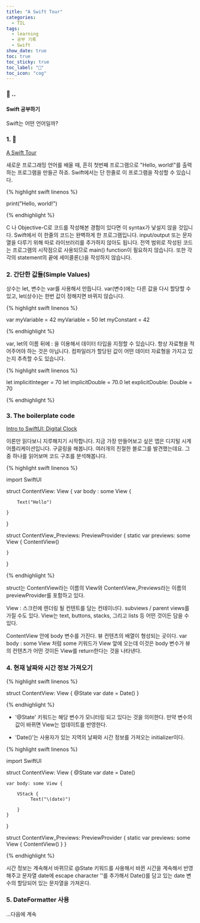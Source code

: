 ```yaml
---
title: "A Swift Tour"
categories:
  - TIL
tags:
  - learning
  - 공부 기록
  - Swift
show_date: true
toc: true
toc_sticky: true
toc_label: "👷"
toc_icon: "cog"
---
```


### 💭 ..  
<div class="notice">
  <h4>Swift 공부하기</h4>
  <p>Swift는 어떤 언어일까? </p>
</div>


### 1. 📖
[A Swift Tour](https://docs.swift.org/swift-book/GuidedTour/GuidedTour.html)  

새로운 프로그래밍 언어를 배울 때, 흔히 첫번째 프로그램으로 "Hello, world!"를 출력하는 프로그램을 만들곤 하죠. Swift에서는 단 한줄로 이 프로그램을 작성할 수 있습니다.

{% highlight swift linenos %}

print("Hello, world!")

{% endhighlight %}  

C 나 Objective-C로 코드를 작성해본 경험이 있다면 이 syntax가 낯설지 않을 것입니다. Swift에서 이 한줄의 코드는 완벽하게 한 프로그램입니다. input/output 또는 문자열을 다루기 위해 따로 라이브러리를 추가하지 않아도 됩니다. 전역 범위로 작성된 코드는 프로그램의 시작점으로 사용되므로 main() function이 필요하지 않습니다. 또한 각각의 statement의 끝에 세미콜론(;)을 작성하지 않습니다.  

### 2. 간단한 값들(Simple Values)  

상수는 let, 변수는 var를 사용해서 만듭니다. var(변수)에는 다른 값을 다시 할당할 수 있고, let(상수)는 한번 값이 정해지면 바뀌지 않습니다.

{% highlight swift linenos %}

var myVariable = 42
myVariable = 50
let myConstant = 42

{% endhighlight %}

var, let의 이름 뒤에 : 을 이용해서 데이터 타입을 지정할 수 있습니다. 항상 자료형을 적어주어야 하는 것은 아닙니다. 컴파일러가 할당된 값이 어떤 데이터 자료형을 가지고 있는지 추측할 수도 있습니다.

{% highlight swift linenos %}

let implicitInteger = 70
let implicitDouble = 70.0
let explicitDouble: Double = 70

{% endhighlight %}   


### 3. The boilerplate code
[Intro to SwiftUI: Digital Clock](https://medium.com/iu-women-in-computing/intro-to-swiftui-digital-clock-d0a60e05d394)  

이론만 읽다보니 지루해지기 시작합니다. 지금 가장 만들어보고 싶은 앱은 디지털 시계 어플리케이션입니다. 구글링을 해봅니다.
여러개의 친절한 블로그를 발견했는데요. 그 중 하나를 읽어보며 코드 구조를 분석해봅니다.

{% highlight swift linenos %}

import SwiftUI

struct ContentView: View {
    var body : some View {


        Text("Hello")

    }
}


struct ContentView_Previews: PreviewProvider {
    static var previews: some View {
        ContentView()

    }
}

{% endhighlight %}  

struct는 ContentView라는 이름의 View와 ContentView_Previews라는 이름의 previewProvider를 포함하고 있다.  

View : 스크린에 렌더링 될 컨텐트를 담는 컨테이너다. subviews / parent views를 가질 수도 있다. View는 text, buttons, stacks, 그리고 lists 등 어떤 것이든 담을 수 있다.

ContentView 안에 body 변수를 가진다. 뷰 컨텐츠의 배열이 형성되는 곳이다. var body : some View 처럼 some 키워드가 View 앞에 오는데 이것은 body 변수가 뷰의 컨텐츠가 어떤 것이든 View를 return한다는 것을 나타낸다.  

### 4. 현재 날짜와 시간 정보 가져오기

{% highlight swift linenos %}

struct ContentView: View {
  @State var date = Date()
}

{% endhighlight %}  

- '@State' 키워드는 해당 변수가 모니터링 되고 있다는 것을 의미한다. 만약 변수의 값이 바뀌면 View는 업데이트를 반영한다.

- 'Date()'는 사용자가 있는 지역의 날짜와 시간 정보를 가져오는 initializer이다.  


{% highlight swift linenos %}

import SwiftUI

struct ContentView: View {
    @State var date = Date()

    var body: some View {

        VStack {
             Text("\(date)")

        }
    }
}


struct ContentView_Previews: PreviewProvider {
    static var previews: some View {
        ContentView()
    }
}

{% endhighlight %}  

시간 정보는 계속해서 바뀌므로 @State 키워드를 사용해서 바뀐 시간을 계속해서 반영해주고 문자열 date에 escape character '\'를 추가해서 Date()를 담고 있는 date 변수의 할당되어 있는 문자열을 가져온다.  

### 5. DateFormatter 사용

...다음에 계속
